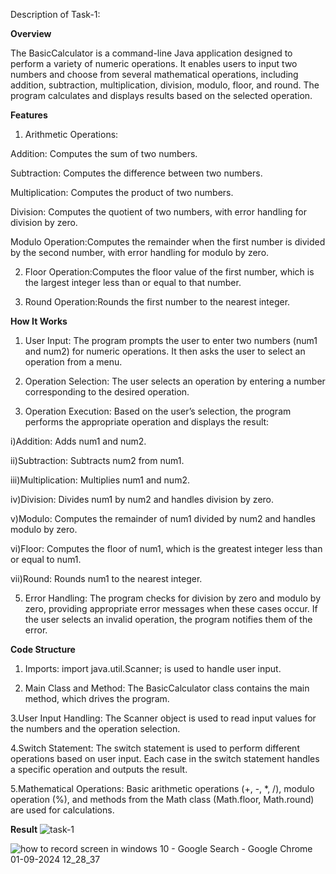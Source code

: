 Description of Task-1:

**Overview**

The BasicCalculator is a command-line Java application designed to perform a variety of numeric operations. It enables users to input two numbers and choose from several mathematical operations, including addition, subtraction, multiplication, division, modulo, floor, and round. The program calculates and displays results based on the selected operation.

**Features**

1. Arithmetic Operations:

Addition: Computes the sum of two numbers.

Subtraction: Computes the difference between two numbers.

Multiplication: Computes the product of two numbers.

Division: Computes the quotient of two numbers, with error handling for division by zero.

Modulo Operation:Computes the remainder when the first number is divided by the second number, with error handling for modulo by zero.

2. Floor Operation:Computes the floor value of the first number, which is the largest integer less than or equal to that number.

3. Round Operation:Rounds the first number to the nearest integer.


**How It Works**

1. User Input:
The program prompts the user to enter two numbers (num1 and num2) for numeric operations.
It then asks the user to select an operation from a menu.

2. Operation Selection:
The user selects an operation by entering a number corresponding to the desired operation.

3. Operation Execution:
Based on the user’s selection, the program performs the appropriate operation and displays the result:
 
  i)Addition: Adds num1 and num2.

  ii)Subtraction: Subtracts num2 from num1.
  
  iii)Multiplication: Multiplies num1 and num2.
  
  iv)Division: Divides num1 by num2 and handles division by zero.
  
  v)Modulo: Computes the remainder of num1 divided by num2 and handles modulo by zero.
  
  vi)Floor: Computes the floor of num1, which is the greatest integer less than or equal to num1.
  
  vii)Round: Rounds num1 to the nearest integer.

5. Error Handling:
The program checks for division by zero and modulo by zero, providing appropriate error messages when these cases occur.
If the user selects an invalid operation, the program notifies them of the error.


**Code Structure**

1. Imports:
import java.util.Scanner; is used to handle user input.

2. Main Class and Method:
The BasicCalculator class contains the main method, which drives the program.

 3.User Input Handling:
 The Scanner object is used to read input values for the numbers and the operation selection.

 4.Switch Statement:
 The switch statement is used to perform different operations based on user input.
 Each case in the switch statement handles a specific operation and outputs the result.

 5.Mathematical Operations:
 Basic arithmetic operations (+, -, *, /), modulo operation (%), and methods from the Math class (Math.floor, Math.round) are used for calculations.

**Result**
![task-1](https://github.com/user-attachments/assets/bcfe0115-d15a-489a-8266-db46f85fa611)


![how to record screen in windows 10 - Google Search - Google Chrome 01-09-2024 12_28_37](https://github.com/user-attachments/assets/047c6532-c128-4fc0-bc90-a1df9745d32f)

